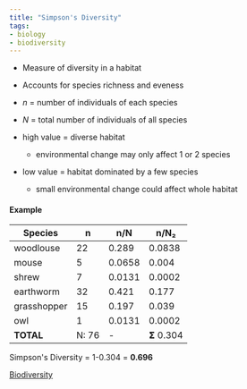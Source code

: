 ```yaml
---
title: "Simpson's Diversity"
tags:
- biology
- biodiversity
---
```


- Measure of diversity in a habitat
- Accounts for species richness and eveness
- *n* = number of individuals of each species
- *N* = total number of individuals of all species

- high value = diverse habitat 
	- environmental change may only affect 1 or 2 species
- low value = habitat dominated by a few species
	- small environmental change could affect whole habitat

#### Example


| **Species** | **n** | **n/N** | **n/N₂** |
|-------------|-------|---------|----------|
| woodlouse   | 22    | 0.289   | 0.0838   |
| mouse       | 5     | 0.0658  | 0.004    |
| shrew       | 7     | 0.0131  | 0.0002   |
| earthworm   | 32    | 0.421   | 0.177    |
| grasshopper | 15    | 0.197   | 0.039    |
| owl         | 1     | 0.0131  | 0.0002   |
| **TOTAL**   | N: 76 | -       | 𝝨 0.304  |

Simpson's Diversity = 1-0.304 = **0.696**






[Biodiversity](sixth/Biology/Biodiversity/Biodiversity)